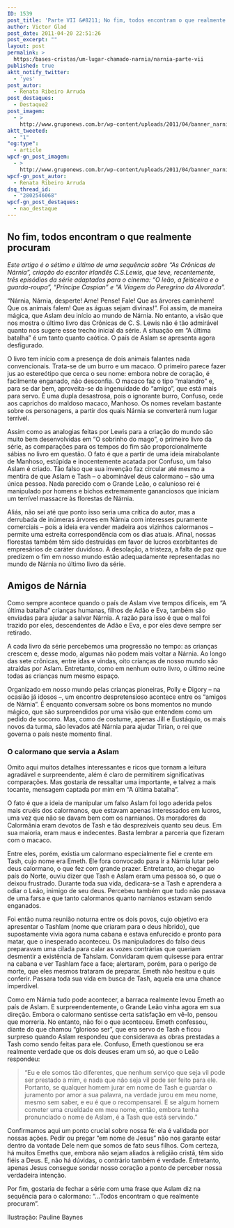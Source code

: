 ```yaml
---
ID: 1539
post_title: 'Parte VII &#8211; No fim, todos encontram o que realmente procuram'
author: Victor Glad
post_date: 2011-04-20 22:51:26
post_excerpt: ""
layout: post
permalink: >
  https:/bases-cristas/um-lugar-chamado-narnia/narnia-parte-vii
published: true
aktt_notify_twitter:
  - 'yes'
post_autor:
  - Renata Ribeiro Arruda
post_destaques:
  - Destaque2
post_imagem:
  - >
    http://www.gruponews.com.br/wp-content/uploads/2011/04/banner_narnia_parte7.jpg
aktt_tweeted:
  - "1"
"og:type":
  - article
wpcf-gn_post_imagem:
  - >
    http://www.gruponews.com.br/wp-content/uploads/2011/04/banner_narnia_parte7.jpg
wpcf-gn_post_autor:
  - Renata Ribeiro Arruda
dsq_thread_id:
  - "2802546068"
wpcf-gn_post_destaques:
  - nao_destaque
---
```

<h2>No fim, todos encontram o que realmente procuram</h2>

<em>Este artigo é o sétimo e último de uma sequência sobre “As Crônicas de Nárnia”, criação do escritor irlandês C.S.Lewis, que teve, recentemente, três episódios da série adaptados para o cinema: “O leão, a feiticeira e o guarda-roupa”, “Príncipe Caspian” e “A Viagem do Peregrino da Alvorada”.</em>

“Nárnia, Nárnia, desperte! Ame! Pense! Fale! Que as árvores caminhem! Que os animais falem! Que as águas sejam divinas!”. Foi assim, de maneira mágica, que Aslam deu início ao mundo de Nárnia. No entanto, a visão que nos mostra o último livro das Crônicas de C. S. Lewis não é tão admirável quanto nos sugere esse trecho inicial da série. A situação em “A última batalha” é um tanto quanto caótica. O país de Aslam se apresenta agora desfigurado.

O livro tem início com a presença de dois animais falantes nada convencionais. Trata-se de um burro e um macaco. O primeiro parece fazer jus ao estereótipo que cerca o seu nome: embora nobre de coração, é facilmente enganado, não desconfia. O macaco faz o tipo “malandro” e, para se dar bem, aproveita-se da ingenuidade do “amigo”, que está mais para servo. É uma dupla desastrosa, pois o ignorante burro, Confuso, cede aos caprichos do maldoso macaco, Manhoso. Os nomes revelam bastante sobre os personagens, a partir dos quais Nárnia se converterá num lugar terrível.

Assim como as analogias feitas por Lewis para a criação do mundo são muito bem desenvolvidas em “O sobrinho do mago”, o primeiro livro da série, as comparações para os tempos do fim são proporcionalmente sábias no livro em questão. O fato é que a partir de uma ideia mirabolante de Manhoso, estúpida e inocentemente acatada por Confuso, um falso Aslam é criado. Tão falso que sua invenção faz circular até mesmo a mentira de que Aslam e Tash – o abominável deus calormano – são uma única pessoa. Nada parecido com o Grande Leão, o calunioso rei é manipulado por homens e bichos extremamente gananciosos que iniciam um terrível massacre às florestas de Nárnia.

Aliás, não sei até que ponto isso seria uma crítica do autor, mas a derrubada de inúmeras árvores em Nárnia com interesses puramente comerciais – pois a ideia era vender madeira aos vizinhos calormanos – permite uma estreita correspondência com os dias atuais. Afinal, nossas florestas também têm sido destruídas em favor de lucros exorbitantes de empresários de caráter duvidoso. A desolação, a tristeza, a falta de paz que predizem o fim em nosso mundo estão adequadamente representadas no mundo de Nárnia no último livro da série.

<h2>Amigos de Nárnia</h2>

Como sempre acontece quando o país de Aslam vive tempos difíceis, em “A última batalha” crianças humanas, filhos de Adão e Eva, também são enviadas para ajudar a salvar Nárnia. A razão para isso é que o mal foi trazido por eles, descendentes de Adão e Eva, e por eles deve sempre ser retirado.

A cada livro da série percebemos uma progressão no tempo: as crianças crescem e, desse modo, algumas não podem mais voltar a Nárnia. Ao longo das sete crônicas, entre idas e vindas, oito crianças de nosso mundo são atraídas por Aslam. Entretanto, como em nenhum outro livro, o último reúne todas as crianças num mesmo espaço.

Organizado em nosso mundo pelas crianças pioneiras, Polly e Digory – na ocasião já idosos –, um encontro despretensioso acontece entre os “amigos de Nárnia”. É enquanto conversam sobre os bons momentos no mundo mágico, que são surpreendidos por uma visão que entendem como um pedido de socorro. Mas, como de costume, apenas Jill e Eustáquio, os mais novos da turma, são levados até Nárnia para ajudar Tirian, o rei que governa o país neste momento final.

<h3>O calormano que servia a Aslam</h3>

Omito aqui muitos detalhes interessantes e ricos que tornam a leitura agradável e surpreendente, além é claro de permitirem significativas comparações. Mas gostaria de ressaltar uma importante, e talvez a mais tocante, mensagem captada por mim em “A última batalha”.

O fato é que a ideia de manipular um falso Aslam foi logo aderida pelos mais cruéis dos calormanos, que estavam apenas interessados em lucros, uma vez que não se davam bem com os narnianos. Os moradores da Calormânia eram devotos de Tash e tão desprezíveis quanto seu deus. Em sua maioria, eram maus e indecentes. Basta lembrar a parceria que fizeram com o macaco.

Entre eles, porém, existia um calormano especialmente fiel e crente em Tash, cujo nome era Emeth. Ele fora convocado para ir a Nárnia lutar pelo deus calormano, o que fez com grande prazer. Entretanto, ao chegar ao país do Norte, ouviu dizer que Tash e Aslam eram uma pessoa só, o que o deixou frustrado. Durante toda sua vida, dedicara-se a Tash e aprendera a odiar o Leão, inimigo de seu deus. Percebeu também que tudo não passava de uma farsa e que tanto calormanos quanto narnianos estavam sendo enganados.

Foi então numa reunião noturna entre os dois povos, cujo objetivo era apresentar o Tashlam (nome que criaram para o deus híbrido), que supostamente vivia agora numa cabana e estava enfurecido e pronto para matar, que o inesperado aconteceu. Os manipuladores do falso deus preparavam uma cilada para calar as vozes contrárias que queriam desmentir a existência de Tahslam. Convidaram quem quisesse para entrar na cabana e ver Tashlam face a face; alertaram, porém, para o perigo de morte, que eles mesmos trataram de preparar. Emeth não hesitou e quis conferir. Passara toda sua vida em busca de Tash, aquela era uma chance imperdível.

Como em Nárnia tudo pode acontecer, a barraca realmente levou Emeth ao país de Aslam. E surpreendentemente, o Grande Leão vinha agora em sua direção. Embora o calormano sentisse certa satisfação em vê-lo, pensou que morreria. No entanto, não foi o que aconteceu. Emeth confessou, diante do que chamou “glorioso ser”, que era servo de Tash e ficou surpreso quando Aslam respondeu que considerava as obras prestadas a Tash como sendo feitas para ele. Confuso, Emeth questionou se era realmente verdade que os dois deuses eram um só, ao que o Leão respondeu:

<blockquote>“Eu e ele somos tão diferentes, que nenhum serviço que seja vil pode ser prestado a mim, e nada que não seja vil pode ser feito para ele. Portanto, se qualquer homem jurar em nome de Tash e guardar o juramento por amor a sua palavra, na verdade jurou em meu nome, mesmo sem saber, e eu é que o recompensarei. E se algum homem cometer uma crueldade em meu nome, então, embora tenha pronunciado o nome de Aslam, é a Tash que está servindo.”</blockquote>

Confirmamos aqui um ponto crucial sobre nossa fé: ela é validada por nossas ações. Pedir ou pregar “em nome de Jesus” não nos garante estar dentro da vontade Dele nem que somos de fato seus filhos. Com certeza, há muitos Emeths que, embora não sejam aliados à religião cristã, têm sido fiéis a Deus. E, não há dúvidas, o contrário também é verdade. Entretanto, apenas Jesus consegue sondar nosso coração a ponto de perceber nossa verdadeira intenção.

Por fim, gostaria de fechar a série com uma frase que Aslam diz na sequência para o calormano: “...Todos encontram o que realmente procuram”.

Ilustração: Pauline Baynes